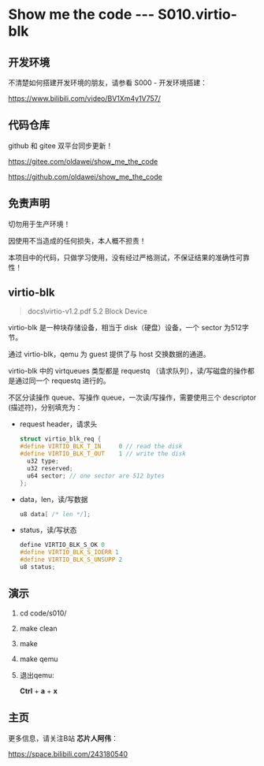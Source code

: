 # Show me the code --- S010.virtio-blk

## 开发环境

不清楚如何搭建开发环境的朋友，请参看 S000 - 开发环境搭建：

https://www.bilibili.com/video/BV1Xm4y1V757/



## 代码仓库

github 和 gitee 双平台同步更新！

https://gitee.com/oldawei/show_me_the_code

https://github.com/oldawei/show_me_the_code



## 免责声明

切勿用于生产环境！

因使用不当造成的任何损失，本人概不担责！

本项目中的代码，只做学习使用，没有经过严格测试，不保证结果的准确性可靠性！



## virtio-blk

> docs\virtio-v1.2.pdf   5.2 Block Device

virtio-blk 是一种块存储设备，相当于 disk（硬盘）设备，一个 sector 为512字节。

通过 virtio-blk，qemu 为 guest 提供了与 host 交换数据的通道。

virtio-blk 中的 virtqueues 类型都是 requestq （请求队列），读/写磁盘的操作都是通过同一个 requestq 进行的。

不区分读操作 queue、写操作 queue，一次读/写操作，需要使用三个 descriptor (描述符)，分别填充为：

- request header，请求头

  ```c
  struct virtio_blk_req {
  #define VIRTIO_BLK_T_IN     0 // read the disk
  #define VIRTIO_BLK_T_OUT    1 // write the disk
    u32 type;
    u32 reserved;
    u64 sector; // one sector are 512 bytes
  };
  ```

  

- data，len，读/写数据

  ```c
  u8 data[ /* len */];
  ```

  

- status，读/写状态

  ```c
  define VIRTIO_BLK_S_OK 0
  #define VIRTIO_BLK_S_IOERR 1
  #define VIRTIO_BLK_S_UNSUPP 2
  u8 status;
  ```



## 演示

1. cd code/s010/

2. make clean

3. make

4. make qemu

5. 退出qemu: 

   **Ctrl** + **a** + **x**



## 主页

更多信息，请关注B站 **芯片人阿伟**：

https://space.bilibili.com/243180540



